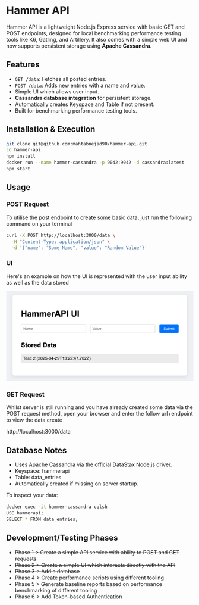 # Hammer API

Hammer API is a lightweight Node.js Express service with basic GET and POST endpoints, designed for local benchmarking performance testing tools like K6, Gatling, and Artillery. It also comes with a simple web UI and now supports persistent storage using **Apache Cassandra**.

## Features

- `GET /data`: Fetches all posted entries.
- `POST /data`: Adds new entries with a name and value.
- Simple UI which allows user input.
- **Cassandra database integration** for persistent storage.
- Automatically creates Keyspace and Table if not present.
- Built for benchmarking performance testing tools.

## Installation & Execution

```bash
git clone git@github.com:mahtabnejad90/hammer-api.git
cd hammer-api
npm install
docker run --name hammer-cassandra -p 9042:9042 -d cassandra:latest
npm start
```

## Usage

### POST Request

To utilise the post endpoint to create some basic data, just run the following command on your terminal

```bash
curl -X POST http://localhost:3000/data \
  -H "Content-Type: application/json" \
  -d '{"name": "Some Name", "value": "Random Value"}'
  ```

### UI

Here's an example on how the UI is represented with the user input ability as well as the data stored

![UI Example](resources/ui-image/ui-example.png)

### GET Request

Whilst server is still running and you have already created some data via the POST request method, open your browser and enter the follow url+endpoint to view the data create

http://localhost:3000/data

## Database Notes

- Uses Apache Cassandra via the official DataStax Node.js driver.
- Keyspace: hammerapi
- Table: data_entries
- Automatically created if missing on server startup.

To inspect your data:

```bash
docker exec -it hammer-cassandra cqlsh
USE hammerapi;
SELECT * FROM data_entries;
```

## Development/Testing Phases

- ~~Phase 1 > Create a simple API service with ability to POST and GET requests~~
- ~~Phase 2 > Create a simple UI which interacts directly with the API~~
- ~~Phase 3 > Add a database~~
- Phase 4 > Create performance scripts using different tooling
- Phase 5 > Generate baseline reports based on performance benchmarking of different tooling
- Phase 6 > Add Token-based Authentication
